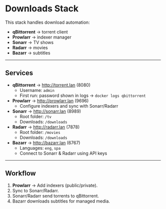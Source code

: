 # Downloads Stack

This stack handles download automation:

- **qBittorrent** → torrent client  
- **Prowlarr** → indexer manager  
- **Sonarr** → TV shows  
- **Radarr** → movies  
- **Bazarr** → subtitles  

---

## Services
- **qBittorrent** → http://torrent.lan (8080)  
  - Username: `admin`  
  - First run: password shown in logs → `docker logs qbittorrent`  
- **Prowlarr** → http://prowlarr.lan (9696)  
  - Configure indexers and sync with Sonarr/Radarr  
- **Sonarr** → http://sonarr.lan (8989)  
  - Root folder: `/tv`  
  - Downloads: `/downloads`  
- **Radarr** → http://radarr.lan (7878)  
  - Root folder: `/movies`  
  - Downloads: `/downloads`  
- **Bazarr** → http://bazarr.lan (6767)  
  - Languages: `eng`, `spa`  
  - Connect to Sonarr & Radarr using API keys  

---

## Workflow
1. **Prowlarr** → Add indexers (public/private).  
2. Sync to Sonarr/Radarr.  
3. Sonarr/Radarr send torrents to qBittorrent.  
4. Bazarr downloads subtitles for managed media.  
